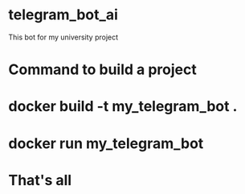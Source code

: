 # telegram_bot_ai
This bot for my university project
# Command to build a project
# docker build -t my_telegram_bot .
# docker run my_telegram_bot
# That's all
